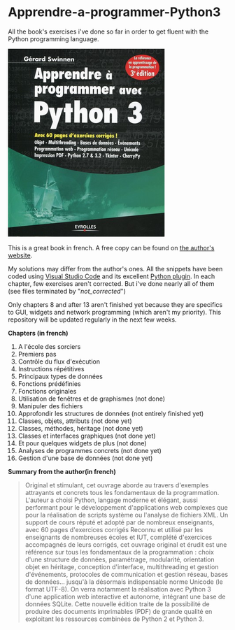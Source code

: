# Apprendre-a-programmer-Python3
All the book's exercises i've done so far in order to get fluent with the Python programming language.

![FrontpageMaster's degree](https://github.com/obrunet/Apprendre-a-programmer-Python3/blob/master/book_frontpage.jpg)

This is a great book in french. A free copy can be found on [the author's website](http://inforef.be/swi/download/apprendre_python3.pdf).

My solutions may differ from the author's ones. All the snippets have been coded using [Visual Studio Code](https://code.visualstudio.com) and its excellent [Python plugin](https://marketplace.visualstudio.com/items?itemName=ms-python.python).
In each chapter, few exercises aren't corrected. But i've done nearly all of them (see files terminated by "_not_corrected_")

Only chapters 8 and after 13 aren't finished yet because they are specifics to GUI, widgets and network programming (which aren't my priority). This repository will be updated regularly in the next few weeks.

__Chapters (in french)__
01. A l'école des sorciers
02. Premiers pas
03. Contrôle du flux d'exécution
04. Instructions répétitives
05. Principaux types de données
06. Fonctions prédéfinies
07. Fonctions originales
08. Utilisation de fenêtres et de graphismes (not done)
09. Manipuler des fichiers
10. Approfondir les structures de données (not entirely finished yet)
11. Classes, objets, attributs (not done yet)
12. Classes, méthodes, héritage (not done yet)
13. Classes et interfaces graphiques (not done yet)
14. Et pour quelques widgets de plus (not done)
15. Analyses de programmes concrets (not done yet)
16. Gestion d'une base de données (not done yet)

__Summary from the author(in french)__
>Original et stimulant, cet ouvrage aborde au travers d'exemples attrayants et concrets tous les fondamentaux de la programmation. L'auteur a choisi Python, langage moderne et élégant, aussi performant pour le développement d'applications web complexes que pour la réalisation de scripts système ou l'analyse de fichiers XML. Un support de cours réputé et adopté par de nombreux enseignants, avec 60 pages d'exercices corrigés Reconnu et utilisé par les enseignants de nombreuses écoles et IUT, complété d'exercices accompagnés de leurs corrigés, cet ouvrage original et érudit est une référence sur tous les fondamentaux de la programmation : choix d'une structure de données, paramétrage, modularité, orientation objet en héritage, conception d'interface, multithreading et gestion d'événements, protocoles de communication et gestion réseau, bases de données... jusqu'à la désormais indispensable norme Unicode (le format UTF-8). On verra notamment la réalisation avec Python 3 d'une application web interactive et autonome, intégrant une base de données SQLite. Cette nouvelle édition traite de la possibilité de produire des documents imprimables (PDF) de grande qualité en exploitant les ressources combinées de Python 2 et Python 3.
